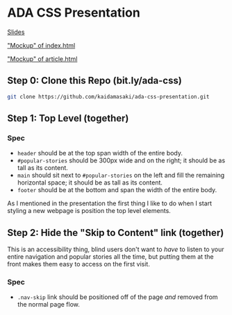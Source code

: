# ADA CSS Presentation #

[Slides](https://docs.google.com/presentation/d/1w_2pnKUH0avPC6nstE283m_RFvHMIpkgtAWfmJueddk/edit?usp=sharing)

["Mockup" of index.html](index-mockup.png)

["Mockup" of article.html](article-mockup.png)

## Step 0: Clone this Repo (bit.ly/ada-css) ##

```bash
git clone https://github.com/kaidamasaki/ada-css-presentation.git
```

## Step 1: Top Level (together) ##

### Spec ###
* `header` should be at the top span width of the entire body.
* `#popular-stories` should be 300px wide and on the right; it should
    be as tall as its content.
* `main` should sit next to `#popular-stories` on the left and fill
    the remaining horizontal space; it should be as tall as its content.
* `footer` should be at the bottom and span the width of the entire body.

As I mentioned in the presentation the first thing I like to do when I
start styling a new webpage is position the top level elements.

## Step 2: Hide the "Skip to Content" link (together) ##

This is an accessibility thing, blind users don't want to _have_ to
listen to your entire navigation and popular stories all the time, but
putting them at the front makes them easy to access on the first
visit.

### Spec ###
* `.nav-skip` link should be positioned off of the page _and_ removed
  from the normal page flow.
